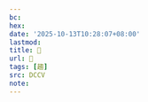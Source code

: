 ```yaml
---
bc:
hex:
date: '2025-10-13T10:28:07+08:00'
lastmod:
title: 􁹵
url: 􁹵
tags: [趨]
src: DCCV
note:
---
```

